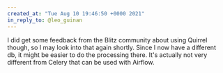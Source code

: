 ```yaml
---
created_at: "Tue Aug 10 19:46:50 +0000 2021"
in_reply_to: @leo_guinan
---
```


I did get some feedback from the Blitz community about using Quirrel though, so I may look into that again shortly. Since I now have a different db, it might be easier to do the processing there. It's actually not very different from Celery that can be used with Airflow.